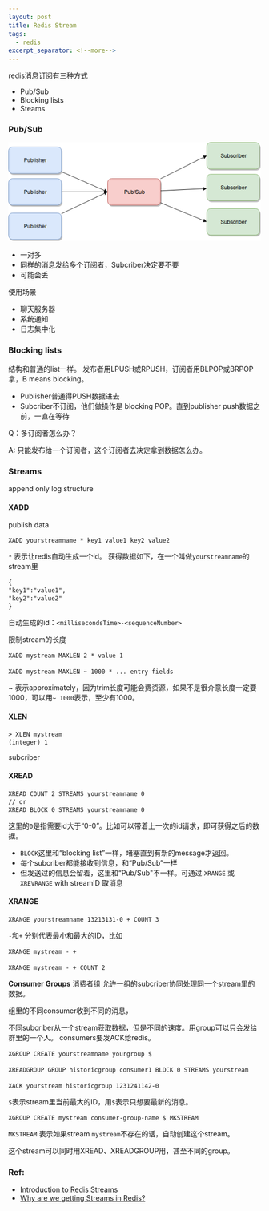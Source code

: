 ```yaml
---
layout: post
title: Redis Stream
tags:
  - redis
excerpt_separator: <!--more-->
---
```


redis消息订阅有三种方式

- Pub/Sub
- Blocking lists
- Steams


### Pub/Sub

![da6fad888d8959326cb381f3dfb114a7.png](assets/resources/fc7ddbc001c549ebabf60fb7001bccb8.png)

- 一对多
- 同样的消息发给多个订阅者，Subcriber决定要不要
- 可能会丢

使用场景
- 聊天服务器
- 系统通知
- 日志集中化


### Blocking lists

结构和普通的list一样。
发布者用LPUSH或RPUSH，订阅者用BLPOP或BRPOP拿，B means blocking。

- Publisher普通得PUSH数据进去
- Subcriber不订阅，他们做操作是 blocking POP。直到publisher push数据之前，一直在等待

Q：多订阅者怎么办？

A: 只能发布给一个订阅者，这个订阅者去决定拿到数据怎么办。

### Streams
append only log structure

<!--more-->

#### XADD
publish data

```
XADD yourstreamname * key1 value1 key2 value2
```
`*` 表示让redis自动生成一个id。
获得数据如下，在一个叫做`yourstreamname`的stream里

```
{
"key1":"value1",
"key2":"value2"
}
```
自动生成的id：`<millisecondsTime>-<sequenceNumber>`

限制stream的长度

```
XADD mystream MAXLEN 2 * value 1

XADD mystream MAXLEN ~ 1000 * ... entry fields
```
~ 表示approximately，因为trim长度可能会费资源，如果不是很介意长度一定要1000，可以用`~ 1000`表示，至少有1000。


#### XLEN
```
> XLEN mystream
(integer) 1
```

subcriber

#### XREAD

```
XREAD COUNT 2 STREAMS yourstreamname 0
// or
XREAD BLOCK 0 STREAMS yourstreamname 0
```

这里的`0`是指需要id大于“0-0”。比如可以带着上一次的id请求，即可获得之后的数据。

- `BLOCK`这里和“blocking list”一样，堵塞直到有新的message才返回。
- 每个subcriber都能接收到信息，和“Pub/Sub”一样
- 但发送过的信息会留着，这里和“Pub/Sub"不一样。可通过 `XRANGE` 或 `XREVRANGE` with streamID 取消息

#### XRANGE
```
XRANGE yourstreamname 13213131-0 + COUNT 3
```
`-`和`+` 分别代表最小和最大的ID，比如

```
XRANGE mystream - +

XRANGE mystream - + COUNT 2
```

**Consumer Groups** 消费者组
允许一组的subcriber协同处理同一个stream里的数据。

组里的不同consumer收到不同的消息，

不同subcriber从一个stream获取数据，但是不同的速度。用group可以只会发给群里的一个人。
consumers要发ACK给redis。

```
XGROUP CREATE yourstreamname yourgroup $

XREADGROUP GROUP historicgroup consumer1 BLOCK 0 STREAMS yourstream

XACK yourstream historicgroup 1231241142-0
```
`$`表示stream里当前最大的ID，用`$`表示只想要最新的消息。

```
XGROUP CREATE mystream consumer-group-name $ MKSTREAM
```

`MKSTREAM` 表示如果stream `mystream`不存在的话，自动创建这个stream。

这个stream可以同时用XREAD、XREADGROUP用，甚至不同的group。


### Ref:
* [Introduction to Redis Streams](https://redis.io/topics/streams-intro)
* [Why are we getting Streams in Redis?](https://blog.logrocket.com/why-are-we-getting-streams-in-redis-8c36498aaac5)




